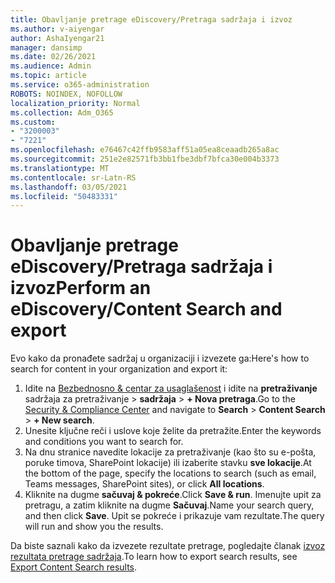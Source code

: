 ```yaml
---
title: Obavljanje pretrage eDiscovery/Pretraga sadržaja i izvoz
ms.author: v-aiyengar
author: AshaIyengar21
manager: dansimp
ms.date: 02/26/2021
ms.audience: Admin
ms.topic: article
ms.service: o365-administration
ROBOTS: NOINDEX, NOFOLLOW
localization_priority: Normal
ms.collection: Adm_O365
ms.custom:
- "3200003"
- "7221"
ms.openlocfilehash: e76467c42ffb9583aff51a05ea8ceaadb265a8ac
ms.sourcegitcommit: 251e2e82571fb3bb1fbe3dbf7bfca30e004b3373
ms.translationtype: MT
ms.contentlocale: sr-Latn-RS
ms.lasthandoff: 03/05/2021
ms.locfileid: "50483331"
---
```

# <a name="perform-an-ediscoverycontent-search-and-export"></a><span data-ttu-id="fb299-102">Obavljanje pretrage eDiscovery/Pretraga sadržaja i izvoz</span><span class="sxs-lookup"><span data-stu-id="fb299-102">Perform an eDiscovery/Content Search and export</span></span>

<span data-ttu-id="fb299-103">Evo kako da pronađete sadržaj u organizaciji i izvezete ga:</span><span class="sxs-lookup"><span data-stu-id="fb299-103">Here's how to search for content in your organization and export it:</span></span>

1. <span data-ttu-id="fb299-104">Idite na [Bezbednosno & centar za usaglašenost](https://go.microsoft.com/fwlink/?linkid=2086958) i idite na **pretraživanje** sadržaja za pretraživanje  >  **sadržaja**  >  **+ Nova pretraga**.</span><span class="sxs-lookup"><span data-stu-id="fb299-104">Go to the [Security & Compliance Center](https://go.microsoft.com/fwlink/?linkid=2086958) and navigate to **Search** > **Content Search** > **+ New search**.</span></span>
1. <span data-ttu-id="fb299-105">Unesite ključne reči i uslove koje želite da pretražite.</span><span class="sxs-lookup"><span data-stu-id="fb299-105">Enter the keywords and conditions you want to search for.</span></span>
1. <span data-ttu-id="fb299-106">Na dnu stranice navedite lokacije za pretraživanje (kao što su e-pošta, poruke timova, SharePoint lokacije) ili izaberite stavku **sve lokacije**.</span><span class="sxs-lookup"><span data-stu-id="fb299-106">At the bottom of the page, specify the locations to search (such as email, Teams messages, SharePoint sites), or click **All locations**.</span></span>
1. <span data-ttu-id="fb299-107">Kliknite na dugme **sačuvaj & pokreće**.</span><span class="sxs-lookup"><span data-stu-id="fb299-107">Click **Save & run**.</span></span> <span data-ttu-id="fb299-108">Imenujte upit za pretragu, a zatim kliknite na dugme **Sačuvaj**.</span><span class="sxs-lookup"><span data-stu-id="fb299-108">Name your search query, and then click **Save**.</span></span> <span data-ttu-id="fb299-109">Upit se pokreće i prikazuje vam rezultate.</span><span class="sxs-lookup"><span data-stu-id="fb299-109">The query will run and show you the results.</span></span>

<span data-ttu-id="fb299-110">Da biste saznali kako da izvezete rezultate pretrage, pogledajte članak [izvoz rezultata pretrage sadržaja](https://go.microsoft.com/fwlink/?linkid=2102118).</span><span class="sxs-lookup"><span data-stu-id="fb299-110">To learn how to export search results, see [Export Content Search results](https://go.microsoft.com/fwlink/?linkid=2102118).</span></span>


